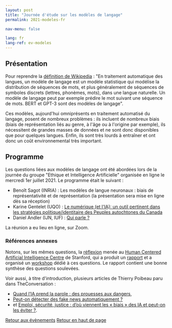 ```yaml
---
layout: post
title: "Journée d'étude sur les modèles de langage"
permalink: 2021-modeles-fr

nav-menu: false

lang: fr
lang-ref: ev-modeles
---
```



## Présentation

Pour reprendre la [définition de Wikipedia](https://fr.wikipedia.org/wiki/Mod%C3%A8le_de_langage) : "En traitement automatique des langues, un modèle de langage est un modèle statistique qui modélise la distribution de séquences de mots, et plus généralement de séquences de symboles discrets (lettres, phonèmes, mots), dans une langue naturelle. Un modèle de langage peut par exemple prédire le mot suivant une séquence de mots. BERT et GPT-3 sont des modèles de langage".

Ces modèles, aujourd'hui omniprésents en traitement automatisé du langage, posent de nombreux problèmes : ils incluent de nombreux biais (biais de représentation liés au  genre, à l'âge ou à l'origine par exemple), ils nécessitent de grandes masses de données et ne sont donc disponibles que pour quelques langues. Enfin, ils sont très lourds à entraîner et ont donc un coût environnemental très important.  

## Programme

Les questions liées aux modèles de langage ont été abordées lors de la journée du groupe "Ethique et Intelligence Artificielle" organisée en ligne le mercredi 1er juillet 2021. Le programme était le suivant :

* Benoît Sagot (INRIA) : Les modèles de langue neuronaux : biais de représentativité et de représentation  (la présentation sera mise en ligne dès sa réception)
* Karine Gentelet (UQO) : [Le numérique (et l'IA): un outil pertinent dans les stratégies politique/identitaire des Peuples autochtones du Canada](https://ais-initiative.github.io/gentelet-modeles.pdf)
* Daniel Andler (IJN, IUF) : [Qui parle ?](https://ais-initiative.github.io/andler-gpt3.pdf)

La réunion a eu lieu en ligne, sur Zoom.

### Références annexes

Notons, sur les mêmes questions, la [réflexion](https://hai.stanford.edu/news/reflections-foundation-models) menée au [Human Centered Artificial Intelligence Centre](https://hai.stanford.edu/) de Stanford, qui a produit un [rapport](https://arxiv.org/abs/2108.07258) et a organisé un [workshop](https://crfm.stanford.edu/workshop.html) dédié à ces questions. Le rapport contient une bonne synthèse des questions soulevées.

Voir aussi, à titre d'introduction, plusieurs articles de Thierry Poibeau paru dans TheConversation :
* [Quand l’IA prend la parole : des prouesses aux dangers](https://theconversation.com/quand-lia-prend-la-parole-des-prouesses-aux-dangers-153495),
* [Peut-on détecter des fake news automatiquement ?](https://theconversation.com/peut-on-detecter-des-fake-news-automatiquement-160398)
* et [Emploi, sécurité, justice : d’où viennent les « biais » des IA et peut-on les éviter ?](https://theconversation.com/emploi-securite-justice-dou-viennent-les-biais-des-ia-et-peut-on-les-eviter-154579).

<a href="evenements" class="button special icon fa-arrow-left">Retour aux évènements</a>
<a href="#" class="button special icon fa-arrow-up">Retour en haut de page</a>
